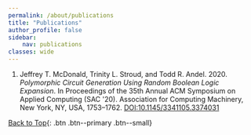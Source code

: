 ```yaml
---
permalink: /about/publications
title: "Publications"
author_profile: false
sidebar:
    nav: publications
classes: wide
---
```


<ol> 
    <li id="pub1">
    Jeffrey T. McDonald, Trinity L. Stroud, and Todd R. Andel. 2020. <em>Polymorphic Circuit Generation Using Random Boolean Logic Expansion</em>. In Proceedings of the 35th Annual ACM Symposium on Applied Computing (SAC '20). Association for Computing Machinery, New York, NY, USA, 1753–1762. <a href="https://dl.acm.org/doi/10.1145/3341105.3374031">DOI:10.1145/3341105.3374031</a>
    </li>
</ol>

[Back to Top](#top){: .btn .btn--primary .btn--small}